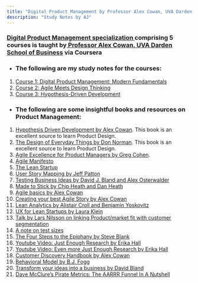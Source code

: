 ```yaml
---
title: "Digital Product Management by Professor Alex Cowan, UVA Darden School of Business via Coursera"
description: "Study Notes by AJ"
---
```


### <a href='https://www.coursera.org/specializations/uva-darden-digital-product-management' target="_blank"> Digital Product Management specialization </a> comprising 5 courses is taught by<a href='https://www.alexandercowan.com/' target="_blank"> Professor Alex Cowan,</a><a href='https://www.darden.virginia.edu/' target="_blank"> UVA Darden School of Business</a> via Coursera

* ### The following are my study notes for the courses:

<ol type="1">
<li>
<a href= 'https://hbk91.github.io/DigitalProductManagement_Prof_AlexCowan_UVADarden/Course1/Course1_Notes.html' target='_blank'>
Course 1: Digital Product Management: Modern Fundamentals</a>
</li>
<li>
<a href= 'https://hbk91.github.io/DigitalProductManagement_Prof_AlexCowan_UVADarden/Course2/Course2_Notes.html' target='_blank'>
Course 2: Agile Meets Design Thinking</a>
</li>
<li>
<a href= 'https://hbk91.github.io/DigitalProductManagement_Prof_AlexCowan_UVADarden/Course3/Course3_Notes.html' target='_blank'>
Course 3: Hypothesis-Driven Development</a>
</li>
</ol>

* ### The following are some insightful books and resources on Product Management:

1. <a href='https://www.amazon.com/Hypothesis-Driven-Development-Smarter-Product-Management/dp/1944627197' target="_blank">Hypothesis Driven Development by Alex Cowan</a>. This book is an excellent source to learn Product Design. 
2. <a href='https://www.amazon.in/Design-Everyday-Things-Don-Norman/dp/0465050654' target="_blank">The Design of Everyday Things by Don Norman</a>. This book is an excellent source to learn Product Design.
3. <a href='https://www.amazon.com/Agile-Excellence-Product-Managers-Development/dp/160773074X' target="_blank">Agile Excellence for Product Managers by Greg Cohen</a>.
4. <a href='http://agilemanifesto.org/' target='_blank'>Agile Manifesto</a>
5. <a href='http://theleanstartup.com/book' target='_blank'>The Lean Startup</a>
6. <a href='https://www.amazon.in/User-Story-Mapping-Jeff-Patton/dp/1491904909' target='_blank'>User Story Mapping by Jeff Patton</a>
7. <a href='https://www.amazon.in/Testing-Business-Ideas-David-Bland/dp/1119551447' target='_blank'>Testing Business Ideas by David J. Bland and Alex Osterwalder</a>
8.  <a href='https://www.amazon.in/Made-Stick-Ideas-Survive-Others/dp/1400064287' target='_blank'>Made to Stick by Chip Heath and Dan Heath</a>
9.  <a href='https://www.alexandercowan.com/agile-just-basics/' target="_blank">Agile basics by Alex Cowan</a>
10. <a href='https://www.alexandercowan.com/best-agile-user-story/' target="_blank">Creating your best Agile Story by Alex Cowan</a>
11. <a href='https://leananalyticsbook.com/' target="_blank">Lean Analytics by Alistair Croll and Benjamin Yoskovitz</a>
12. <a href='https://www.usersknow.com/books/' target="_blank">UX for Lean Startups by Laura Klein</a>
13. <a href='https://vimeo.com/237771133' target="_blank">Talk by Lars Nilsson on linking Product/market fit with customer segmentation</a>
14. <a href='https://testing.googleblog.com/2010/12/test-sizes.html' target="_blank">A note on test sizes</a>
15. <a href='https://www.amazon.in/Four-Steps-Epiphany-Successful-Strategies/dp/0989200507'>The Four Steps to the Epiphany by Steve Blank</a>
16. <a href='https://www.youtube.com/watch?v=5WtB5FRn-Sc' target='_blank'>Youtube Video: Just Enough Research by Erika Hall</a>
17. <a href='https://www.youtube.com/watch?v=5WtB5FRn-Sc' target='_blank'>Youtube Video: Even more Just Enough Research by Erika Hall</a>
18. <a href='https://www.alexandercowan.com/customer-discovery-handbook/' target='_blank'>Customer Discovery Handbook by Alex Cowan</a>
19. <a href="https://behaviormodel.org/" target='_blank'>Behavioral Model by B.J. Fogg</a>
20. <a href="Transform your idea into a business" target="_blank">Transform your ideas into a business by David Bland</a>
21. <a href="https://fourweekmba.com/pirate-metrics/" target="_blank">Dave McClure’s Pirate Metrics: The AARRR Funnel In A Nutshell</a>